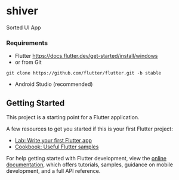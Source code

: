 # shiver

Sorted UI App

### Requirements
- Flutter https://docs.flutter.dev/get-started/install/windows
- or from Git 
```
git clone https://github.com/flutter/flutter.git -b stable
```
- Android Studio (recommended)

## Getting Started
This project is a starting point for a Flutter application.

A few resources to get you started if this is your first Flutter project:

- [Lab: Write your first Flutter app](https://docs.flutter.dev/get-started/codelab)
- [Cookbook: Useful Flutter samples](https://docs.flutter.dev/cookbook)

For help getting started with Flutter development, view the
[online documentation](https://docs.flutter.dev/), which offers tutorials,
samples, guidance on mobile development, and a full API reference.
